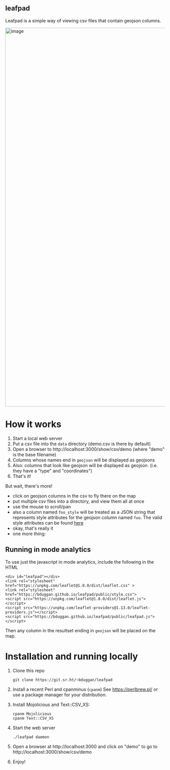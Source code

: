 ## leafpad

Leafpad is a simple way of viewing csv files that contain geojson columns.

<img width="1192" alt="image" src="https://user-images.githubusercontent.com/58956/230172170-6b18dbad-3505-4d82-9e12-df7f4a670a0a.png">

# How it works

1. Start a local web server
1. Put a csv file into the `data` directory (demo.csv is there by default)
2. Open a browser to http://localhost:3000/show/csv/demo (where "demo" is the base filename)
3. Columns whose names end in `geojson` will be displayed as geojsons
4. Also: columns that look like geojson will be displayed as geojson.  (i.e. they have a "type" and "coordinates")
5. That's it!

But wait, there's more!

* click on geojson columns in the csv to fly there on the map
* put multiple csv files into a directory, and view them all at once
* use the mouse to scroll/pan
* also a column named `foo_style` will be treated as a JSON string that represents style attributes for the geojson column named `foo`.  The valid style attributes can be found [here](https://leafletjs.com/reference.html#path-option)
* okay, that's really it
* one more thing:

## Running in mode analytics

To use just the javascript in mode analytics, include the following in the HTML

```
<div id="leafpad"></div>
<link rel="stylesheet" href="https://unpkg.com/leaflet@1.8.0/dist/leaflet.css" >
<link rel="stylesheet" href="https://bduggan.github.io/leafpad/public/style.css">
<script src="https://unpkg.com/leaflet@1.8.0/dist/leaflet.js"></script>
<script src="https://unpkg.com/leaflet-providers@1.13.0/leaflet-providers.js"></script>
<script src="https://bduggan.github.io/leafpad/public/leafpad.js"></script>
```

Then any column in the resultset ending in `geojson` will be placed on the map.

# Installation and running locally

1. Clone this repo
    ```
    git clone https://git.sr.ht/~bduggan/leafpad
    ```

2. Install a recent Perl and cpanminus (`cpanm`)
   See https://perlbrew.pl/ or use a package manager for your distribution.

3. Install Mojolicious and Text::CSV_XS:
     ```
     cpanm Mojolicious
     cpanm Text::CSV_XS
     ```

4. Start the web server
     ```
     ./leafpad daemon
     ```

5. Open a browser at http://localhost:3000 and click on "demo" to go to http://localhost:3000/show/csv/demo

6. Enjoy!

